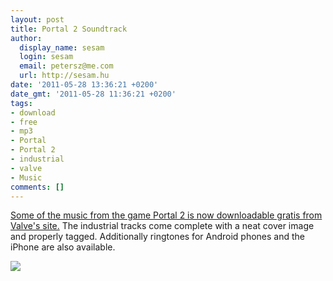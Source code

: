 ```yaml
---
layout: post
title: Portal 2 Soundtrack
author:
  display_name: sesam
  login: sesam
  email: petersz@me.com
  url: http://sesam.hu
date: '2011-05-28 13:36:21 +0200'
date_gmt: '2011-05-28 11:36:21 +0200'
tags:
- download
- free
- mp3
- Portal
- Portal 2
- industrial
- valve
- Music
comments: []
---
```


[Some of the music from the game Portal 2 is now downloadable gratis from Valve's site.](http://www.thinkwithportals.com/music.php) The industrial tracks come complete with a neat cover image and properly tagged. Additionally ringtones for Android phones and the iPhone are also available.

[![](http://sesam.hu/wp-content/uploads/2011/05/Portal_AlbumCover-1008x1024.jpg)](http://www.thinkwithportals.com/music.php)
